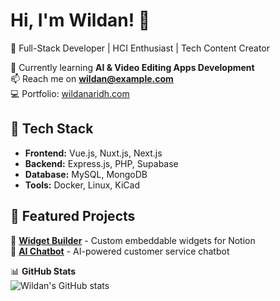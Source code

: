 # Hi, I'm Wildan! 👋  
🚀 Full-Stack Developer | HCI Enthusiast | Tech Content Creator  

🌱 Currently learning **AI & Video Editing Apps Development**  
📫 Reach me on **wildan@example.com**  
💻 Portfolio: [wildanaridh.com](https://wildanaridh.com)  

## 🔧 Tech Stack  
- **Frontend:** Vue.js, Nuxt.js, Next.js  
- **Backend:** Express.js, PHP, Supabase  
- **Database:** MySQL, MongoDB  
- **Tools:** Docker, Linux, KiCad  

## 📌 Featured Projects  
🔹 [**Widget Builder**](https://github.com/wildan/widget-project) - Custom embeddable widgets for Notion  
🔹 [**AI Chatbot**](https://github.com/wildan/ai-chatbot) - AI-powered customer service chatbot  

📊 **GitHub Stats**  
![Wildan's GitHub stats](https://github-readme-stats.vercel.app/api?username=wildan&show_icons=true&theme=radical)  

